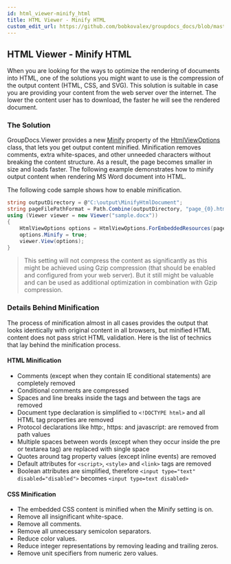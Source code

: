 ```yaml
---
id: html_viewer-minify_html
title: HTML Viewer - Minify HTML
custom_edit_url: https://github.com/bobkovalex/groupdocs_docs/blob/master/docs/html_viewer-minify_html.md
---
```


## HTML Viewer - Minify HTML

When you are looking for the ways to optimize the rendering of documents into HTML, one of the solutions you might want to use is the compression of the output content (HTML, CSS, and SVG). This solution is suitable in case you are providing your content from the web server over the internet. The lower the content user has to download, the faster he will see the rendered document.

### The Solution

GroupDocs.Viewer provides a new [Minify](https://apireference.groupdocs.com/net/viewer/groupdocs.viewer.options/htmlviewoptions/properties/minify) property of the [HtmlViewOptions](https://apireference.groupdocs.com/net/viewer/groupdocs.viewer.options/htmlviewoptions) class, that lets you get output content minified. Minification removes comments, extra white-spaces, and other unneeded characters without breaking the content structure. As a result, the page becomes smaller in size and loads faster. The following example demonstrates how to minify output content when rendering MS Word document into HTML.

The following code sample shows how to enable minification.

```CS
string outputDirectory = @"C:\output\MinifyHtmlDocument";
string pageFilePathFormat = Path.Combine(outputDirectory, "page_{0}.html");
using (Viewer viewer = new Viewer("sample.docx"))
{
    HtmlViewOptions options = HtmlViewOptions.ForEmbeddedResources(pageFilePathFormat);
    options.Minify = true;
    viewer.View(options);
}
```

> This setting will not compress the content as significantly as this might be achieved using Gzip compression (that should be enabled and configured from your web server). But it still might be valuable and can be used as additional optimization in combination with Gzip compression.
 
### Details Behind Minification

The process of minification almost in all cases provides the output that looks identically with original content in all browsers, but minified HTML content does not pass strict HTML validation. Here is the list of technics that lay behind the minification process.

#### HTML Minification
* Comments (except when they contain IE conditional statements) are completely removed
* Conditional comments are compressed
* Spaces and line breaks inside the tags and between the tags are removed
* Document type declaration is simplified to `<!DOCTYPE html>` and all HTML tag properties are removed
* Protocol declarations like http:, https: and javascript: are removed from path values
* Multiple spaces between words (except when they occur inside the pre or textarea tag) are replaced with single space
* Quotes around tag property values (except inline events) are removed
* Default attributes for `<script>`, `<style>` and `<link>` tags are removed
* Boolean attributes are simplified, therefore `<input type="text" disabled="disabled">` becomes `<input type=text disabled>`

#### CSS Minification
* The embedded CSS content is minified when the Minify setting is on.
* Remove all insignificant white-space.
* Remove all comments.
* Remove all unnecessary semicolon separators.
* Reduce color values.
* Reduce integer representations by removing leading and trailing zeros.
* Remove unit specifiers from numeric zero values.